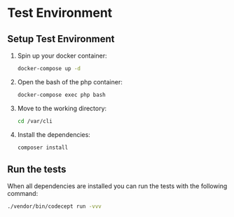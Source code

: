 # Test Environment
## Setup Test Environment
1. Spin up your docker container:
    ```bash
    docker-compose up -d
    ```
2. Open the bash of the php container:
    ```bash
    docker-compose exec php bash
    ```
3. Move to the working directory:
    ```bash
    cd /var/cli
    ```
4. Install the dependencies:
    ```bash
    composer install
    ```

## Run the tests
When all dependencies are installed you can run the tests with the following command:
```bash
./vendor/bin/codecept run -vvv
```